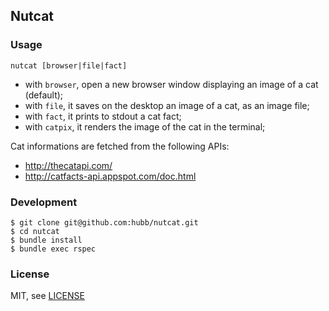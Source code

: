 ## Nutcat

### Usage

`nutcat [browser|file|fact]`

* with `browser`, open a new browser window displaying an image of a cat (default);
* with `file`, it saves on the desktop an image of a cat, as an image file;
* with `fact`, it prints to stdout a cat fact;
* with `catpix`, it renders the image of the cat in the terminal;


Cat informations are fetched from the following APIs:

* http://thecatapi.com/
* http://catfacts-api.appspot.com/doc.html

### Development

```
$ git clone git@github.com:hubb/nutcat.git
$ cd nutcat
$ bundle install
$ bundle exec rspec
```

### License

MIT, see [LICENSE](https://github.com/hubb/nutcat/blob/master/LICENSE)